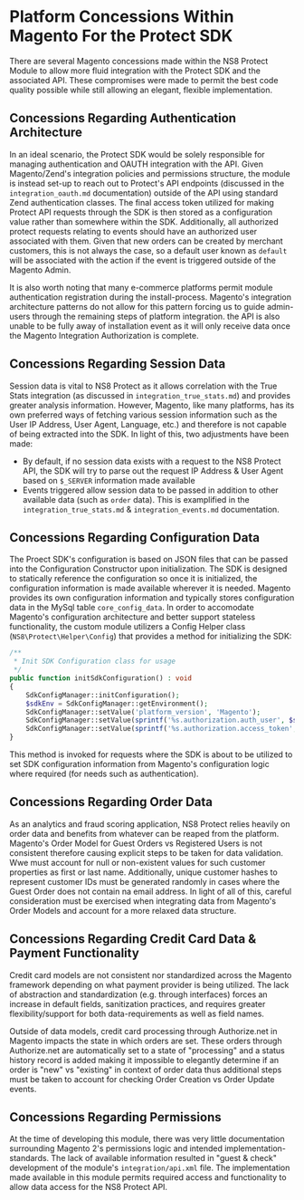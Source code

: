 # Platform Concessions Within Magento For the Protect SDK
There are several Magento concessions made within the NS8 Protect Module to allow more fluid integration with the Protect SDK and the associated API. These compromises were made to permit the best code quality possible while still allowing an elegant, flexible implementation.

## Concessions Regarding Authentication Architecture
In an ideal scenario, the Protect SDK would be solely responsible for managing authentication and OAUTH integration with the API. Given Magento/Zend's integration policies and permissions structure, the module is instead set-up to reach out to Protect's API endpoints (discussed in the `integration_oauth.md` documentation) outside of the API using standard Zend authentication classes. The final access token utilized for making Protect API requests through the SDK is then stored as a configuration value rather than somewhere within the SDK. Additionally, all authorized protect requests relating to events should have an authorized user associated with them. Given that new orders can be created by merchant customers, this is not always the case, so a default user known as `default` will be associated with the action if the event is triggered outside of the Magento Admin.

It is also worth noting that many e-commerce platforms permit module authentication registration during the install-process. Magento's integration architecture patterns do not allow for this pattern forcing us to guide admin-users through the remaining steps of platform integration. the API is also unable to be fully away of installation event as it will only receive data once the Magento Integration Authorization is complete.

## Concessions Regarding Session Data
Session data is vital to NS8 Protect as it allows correlation with the True Stats integration (as discussed in `integration_true_stats.md`) and provides greater analysis information. However, Magento, like many platforms, has its own preferred ways of fetching various session information such as the User IP Address, User Agent, Language, etc.) and therefore is not capable of being extracted into the SDK. In light of this, two adjustments have been made:
* By default, if no session data exists with a request to the NS8 Protect API, the SDK will try to parse out the request IP Address & User Agent based on `$_SERVER` information made available
* Events triggered allow session data to be passed in addition to other available data (such as `order` data). This is examplified in the `integration_true_stats.md` & `integration_events.md` documentation.

## Concessions Regarding Configuration Data
The Proect SDK's configuration is based on JSON files that can be passed into the Configuration Constructor upon initialization. The SDK is designed to statically reference the configuration so once it is initialized, the configuration information is made available wherever it is needed. Magento provides its own configuration information and typically stores configuration data in
the MySql table `core_config_data`. In order to accomodate Magento's configuration architecture and better
support stateless functionality, the custom module utilizers a Config Helper class (`NS8\Protect\Helper\Config`) that provides a method for initializing the SDK:
```php
/**
 * Init SDK Configuration class for usage
 */
public function initSdkConfiguration() : void
{
    SdkConfigManager::initConfiguration();
    $sdkEnv = SdkConfigManager::getEnvironment();
    SdkConfigManager::setValue('platform_version', 'Magento');
    SdkConfigManager::setValue(sprintf('%s.authorization.auth_user', $sdkEnv), $this->getAuthenticatedUserName());
    SdkConfigManager::setValue(sprintf('%s.authorization.access_token', $sdkEnv), $this->getAccessToken());
}
```
This method is invoked for requests where the SDK is about to be utilized to set SDK configuration information from Magento's configuration logic where required (for needs such as authentication).

## Concessions Regarding Order Data
As an analytics and fraud scoring application, NS8 Protect relies heavily on order data and benefits from whatever can be reaped from the platform. Magento's Order Model for Guest Orders vs Registered Users is not consistent therefore causing explicit steps to be taken for data validation. Wwe must account for null or non-existent values for such customer properties as first or last name. Additionally, unique customer hashes to represent customer IDs must be generated randomly in cases where the Guest Order does not contain na email address. In light of all of this, careful consideration must be exercised when integrating data from Magento's Order Models and account for a more relaxed data structure.

## Concessions Regarding Credit Card Data & Payment Functionality
Credit card models are not consistent nor standardized across the Magento framework depending on what payment provider is being utilized. The lack of abstraction and standardization (e.g. through interfaces) forces an increase in default fields, sanitization practices, and requires greater flexibility/support for both data-requirements as well as field names.

Outside of data models, credit card processing through Authorize.net in Magento impacts the state in which orders are set. These orders through Authorize.net are automatically set to a state of "processing" and a status history record is added making it impossible to elegantly determine if an order is "new" vs "existing" in context of order data thus additional steps must be taken to account for checking Order Creation vs Order Update events.

## Concessions Regarding Permissions
At the time of developing this module, there was very little documentation surrounding Magento 2's permissions logic and intended implementation-standards. The lack of available information resulted in "guest & check" development of the module's `integration/api.xml` file. The implementation made available in this module permits required access and functionality to allow data access for the NS8 Protect API.
